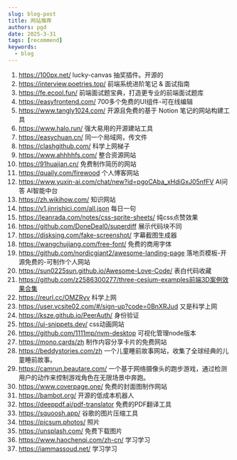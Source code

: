 ```yaml
---
slug: blog-post
title: 网站推荐
authors: pgd
date: 2025-3-31
tags: [recommend]
keywords:
  - blog
---
```

1. https://100px.net/  lucky-canvas 抽奖插件。开源的
2. https://interview.poetries.top/ 前端系统进阶笔记 & 面试指南
3. https://fe.ecool.fun/ 前端面试题宝典，打造更专业的前端面试题库
4. https://easyfrontend.com/ 700多个免费的UI组件-可在线编辑
5. https://www.tangly1024.com/ 开源且免费的基于 Notion 笔记的网站构建工具
6. https://www.halo.run/ 强大易用的开源建站工具
7. https://easychuan.cn/  同一个局域网，传文件
8. https://clashgithub.com/ 科学上网梯子
9. https://www.ahhhhfs.com/ 整合资源网站
10. https://91huajian.cn/ 免费制作简历的网站
11. https://quaily.com/firewood 个人博客网站
12. https://www.yuxin-ai.com/chat/new?id=pgoCAba_xHdiGxJ05nfFV AI问答 AI智能中台
13. https://zh.wikihow.com/ 知识网站
14. https://v1.jinrishici.com/all.json 每日一句
15. https://leanrada.com/notes/css-sprite-sheets/ 纯css点赞效果
16. https://github.com/DoneDeal0/superdiff 展示代码块不同
17. https://disksing.com/fake-screenshot/ 字幕截图生成器
18. https://wangchujiang.com/free-font/ 免费的商用字体
19. https://github.com/nordicgiant2/awesome-landing-page 落地页模板-开源免费的-可制作个人网站
20. https://sun0225sun.github.io/Awesome-Love-Code/ 表白代码收藏
21. https://github.com/z2586300277/three-cesium-examples前端3D案例效果合集
22. https://reurl.cc/OMZRyv 科学上网
23. https://user.vcsite02.com/#/sign-up?code=0BnXRJud 又是科学上网
24. https://ksze.github.io/PeerAuth/ 身份验证
25. https://ui-snippets.dev/ css动画网站
26. https://github.com/1111mp/nvm-desktop 可视化管理node版本
27. https://mono.cards/zh  制作内容分享卡片的免费网站
28. https://beddystories.com/zh 一个儿童睡前故事网站，收集了全球经典的儿童睡前故事。
29. https://camrun.beautare.com/ 一个基于网络摄像头的跑步游戏，通过检测用户的动作来控制游戏角色在无限场景中奔跑。
30. https://www.coverpage.one/ 免费的封面图制作网站
31. https://bambot.org/ 开源的低成本机器人
32. https://deeppdf.ai/pdf-translator 免费的PDF翻译工具
33. https://squoosh.app/ 谷歌的图片压缩工具
34. https://picsum.photos/ 照片
35. https://unsplash.com/ 免费下载图片
36. https://www.haochenqi.com/zh-cn/ 学习学习
37. https://iammassoud.net/ 学习学习